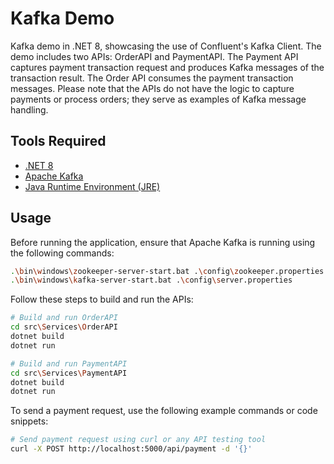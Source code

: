 # Kafka Demo
Kafka demo in .NET 8, showcasing the use of Confluent's Kafka Client. The demo includes two APIs: OrderAPI and PaymentAPI. The Payment API captures payment transaction request and produces Kafka messages of the transaction result. The Order API consumes the payment transaction messages. Please note that the APIs do not have the logic to capture payments or process orders; they serve as examples of Kafka message handling.

## Tools Required
- [.NET 8](https://dotnet.microsoft.com/download/dotnet/8.0)
- [Apache Kafka](https://kafka.apache.org/downloads)
- [Java Runtime Environment (JRE)](https://www.java.com/en/download/)

## Usage

Before running the application, ensure that Apache Kafka is running using the following commands:

```bash
.\bin\windows\zookeeper-server-start.bat .\config\zookeeper.properties
.\bin\windows\kafka-server-start.bat .\config\server.properties
```

Follow these steps to build and run the APIs:

```bash
# Build and run OrderAPI
cd src\Services\OrderAPI
dotnet build
dotnet run

# Build and run PaymentAPI
cd src\Services\PaymentAPI
dotnet build
dotnet run
```


To send a payment request, use the following example commands or code snippets:
```bash
# Send payment request using curl or any API testing tool
curl -X POST http://localhost:5000/api/payment -d '{}'
```
